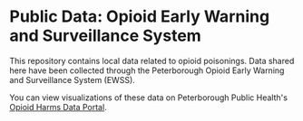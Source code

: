 # Public Data: Opioid Early Warning and Surveillance System
This repository contains local data related to opioid poisonings.  Data shared here have been collected through the Peterborough Opioid Early Warning and Surveillance System (EWSS).

You can view visualizations of these data on Peterborough Public Health's [Opioid Harms Data Portal](https://www.peterboroughpublichealth.ca/your-health/drugs-and-harm-reduction/opioids/opioids-data/).
